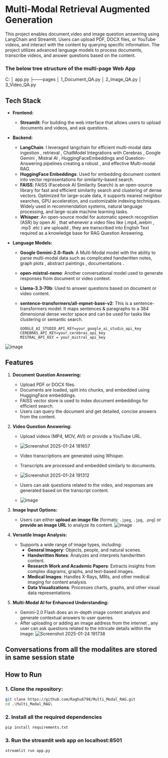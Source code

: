 # Multi-Modal Retrieval Augmented Generation

This project enables document,video and image question answering using LangChain and Streamlit. Users can upload PDF, DOCX files, or YouTube videos, and interact with the content by querying specific information. The project utilizes advanced language models to process documents, transcribe videos, and answer questions based on the content.

 ### The below tree structure of the multi-page Web App 
 
C:
│   app.py
├───pages
│       1_Document_QA.py
│       2_Image_QA.py
│       3_Video_QA.py

## Tech Stack

- **Frontend:**
  - **Streamlit**: For building the web interface that allows users to upload documents and videos, and ask questions.
  
- **Backend:**
  - **LangChain**: I leveraged langchain for efficient multi-modal data ingestion , retrieval , ChatModel Integrations with Cerebras , Google Gemini , Mistral AI , HuggingFaceEmbeddings and Question-Answering pipelines creating a robust , and effective Multi-modal RAG.
  - **HuggingFace Embeddings**: Used for embedding document content into vector representations for similarity-based search.
  - **FAISS**: FAISS (Facebook AI Similarity Search) is an open-source library for fast and efficient similarity search and clustering of dense vectors. Optimized for large-scale data, it supports nearest neighbor searches, GPU acceleration, and customizable indexing 
      techniques. Widely used in recommendation systems, natural language processing, and large-scale machine learning tasks.
  - **Whisper**: An open-source model for automatic speech recognition (ASR) by open AI , that whenever a video files like (.mp4,.webm , .mp3 .etc ) are uploadd , they are transcribed into English Text required as a knowledge base for RAG Question Answering.
  
- **Language Models:**
  - **Google Gemini-2.0-flash**: A Multi-Modal model with the ability to parse multi-modal data such as complicated handwritten notes, graph plots , abstract paintings , documentations .
  - **open-mistral-nemo**: Another conversational model used to generate responses from document or video context.
  - **Llama-3.3-70b**: Used to answer questions based on document or video content.
  - **sentence-transformers/all-mpnet-base-v2**: This is a sentence-transformers model: It maps sentences & paragraphs to a 384 dimensional dense vector space and can be used for tasks like clustering or semantic search.
 
     ```plaintext
     GOOGLE_AI_STUDIO_API_KEY=your_google_ai_studio_api_key
     CEREBRAS_API_KEY=your_cerebras_api_key
     MISTRAL_API_KEY = your_mistral_api_key
     ```
![image](https://github.com/user-attachments/assets/9174fce6-5995-46f4-b89b-09f99f943a9f)

## Features

1. **Document Question Answering:**
   - Upload PDF or DOCX files.
   - Documents are loaded, split into chunks, and embedded using HuggingFace embeddings.
   - FAISS vector store is used to index document embeddings for efficient search.
   - Users can query the document and get detailed, concise answers from the content.

2. **Video Question Answering:**
   - Upload videos (MP4, MOV, AVI) or provide a YouTube URL.
   - ![Screenshot 2025-01-24 181657](https://github.com/user-attachments/assets/2f64110f-4874-42e9-85b6-1a6a041de284)
   - Video transcriptions are generated using Whisper.
   - Transcripts are processed and embedded similarly to documents.
   - ![Screenshot 2025-01-24 191312](https://github.com/user-attachments/assets/45c22aed-9064-4511-8946-a08710073fd5)

   - Users can ask questions related to the video, and responses are generated based on the transcript content.
   - ![image](https://github.com/user-attachments/assets/91859835-60f1-41e8-a97b-05e19cec5d0a)


3. **Image Input Options:**
   - Users can either **upload an image file** (formats: `.jpeg`, `.jpg`, `.png`) or **provide an image URL** to analyze its content.
     ![image](https://github.com/user-attachments/assets/bcc15a69-9580-4316-be39-7516ca4f4d14)





2. **Versatile Image Analysis:**
   - Supports a wide range of image types, including:
     - **General Imagery**: Objects, people, and natural scenes.
     - **Handwritten Notes**: Analyzes and interprets handwritten content.
     - **Research Work and Academic Papers**: Extracts insights from complex diagrams, graphs, and text-based images.
     - **Medical Images**: Handles X-Rays, MRIs, and other medical imaging for content analysis.
     - **Data Visualizations**: Processes charts, graphs, and other visual data representations.

3. **Multi-Modal AI for Enhanced Understanding:**
   - Gemini-2.0 Flash does an in-depth image content analysis and generate contextual answers to user queries.
   - After uploading or adding an image address from the internet , any user can ask questions related to the intricate details within the image:
   ![Screenshot 2025-01-24 191738](https://github.com/user-attachments/assets/318c7358-aadf-48d8-97c1-a2791759ea82)


## Conversations from all the modalites are stored in same session state

## How to Run

### 1. Clone the repository:
```bash
git clone https://github.com/Raghu6798/Multi_Modal_RAG.git
cd .\Multi_Modal_RAG\
```
### 2. Install all the required dependencies 
```bash
pip install requirements.txt
```
### 3. Run the streamlit web app on localhost:8501
```python
streamlit run app.py
```

